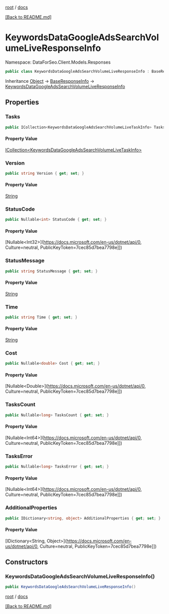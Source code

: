 [root](./../ "root") / [docs](./ "docs")

[[Back to README.md]](./../README.md "[Back to README.md]")

# KeywordsDataGoogleAdsSearchVolumeLiveResponseInfo

Namespace: DataForSeo.Client.Models.Responses

```csharp
public class KeywordsDataGoogleAdsSearchVolumeLiveResponseInfo : BaseResponseInfo
```

Inheritance [Object](https://docs.microsoft.com/en-us/dotnet/api/Object) → [BaseResponseInfo](./BaseResponseInfo.md) → [KeywordsDataGoogleAdsSearchVolumeLiveResponseInfo](./KeywordsDataGoogleAdsSearchVolumeLiveResponseInfo.md)

## Properties

### **Tasks**

```csharp
public ICollection<KeywordsDataGoogleAdsSearchVolumeLiveTaskInfo> Tasks { get; set; }
```

#### Property Value

[ICollection&lt;KeywordsDataGoogleAdsSearchVolumeLiveTaskInfo&gt;](./KeywordsDataGoogleAdsSearchVolumeLiveTaskInfo.md)<br>

### **Version**

```csharp
public string Version { get; set; }
```

#### Property Value

[String](https://docs.microsoft.com/en-us/dotnet/api/String)<br>

### **StatusCode**

```csharp
public Nullable<int> StatusCode { get; set; }
```

#### Property Value

[Nullable&lt;Int32&gt;](https://docs.microsoft.com/en-us/dotnet/api/0, Culture=neutral, PublicKeyToken=7cec85d7bea7798e]])<br>

### **StatusMessage**

```csharp
public string StatusMessage { get; set; }
```

#### Property Value

[String](https://docs.microsoft.com/en-us/dotnet/api/String)<br>

### **Time**

```csharp
public string Time { get; set; }
```

#### Property Value

[String](https://docs.microsoft.com/en-us/dotnet/api/String)<br>

### **Cost**

```csharp
public Nullable<double> Cost { get; set; }
```

#### Property Value

[Nullable&lt;Double&gt;](https://docs.microsoft.com/en-us/dotnet/api/0, Culture=neutral, PublicKeyToken=7cec85d7bea7798e]])<br>

### **TasksCount**

```csharp
public Nullable<long> TasksCount { get; set; }
```

#### Property Value

[Nullable&lt;Int64&gt;](https://docs.microsoft.com/en-us/dotnet/api/0, Culture=neutral, PublicKeyToken=7cec85d7bea7798e]])<br>

### **TasksError**

```csharp
public Nullable<long> TasksError { get; set; }
```

#### Property Value

[Nullable&lt;Int64&gt;](https://docs.microsoft.com/en-us/dotnet/api/0, Culture=neutral, PublicKeyToken=7cec85d7bea7798e]])<br>

### **AdditionalProperties**

```csharp
public IDictionary<string, object> AdditionalProperties { get; set; }
```

#### Property Value

[IDictionary&lt;String, Object&gt;](https://docs.microsoft.com/en-us/dotnet/api/0, Culture=neutral, PublicKeyToken=7cec85d7bea7798e]])<br>

## Constructors

### **KeywordsDataGoogleAdsSearchVolumeLiveResponseInfo()**

```csharp
public KeywordsDataGoogleAdsSearchVolumeLiveResponseInfo()
```

[root](./../ "root") / [docs](./ "docs")

[[Back to README.md]](./../README.md "[Back to README.md]")